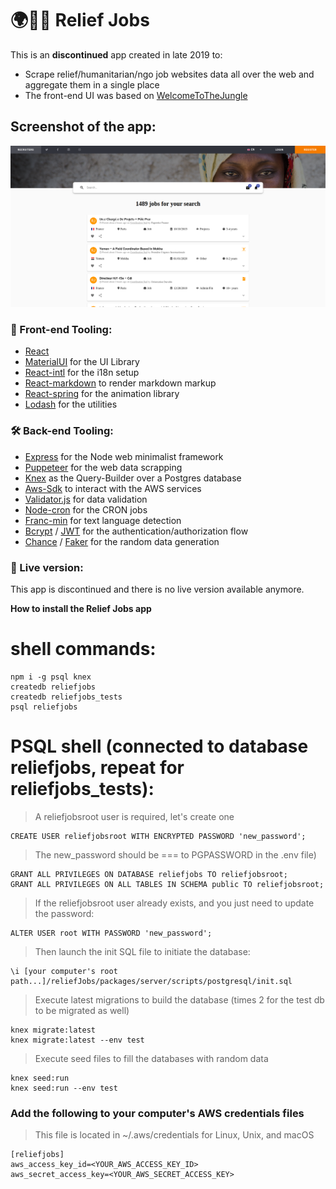 # 🌍👨‍🚒 Relief Jobs

This is an **discontinued** app created in late 2019 to:
- Scrape relief/humanitarian/ngo job websites data all over the web and aggregate them in a single place
- The front-end UI was based on [WelcomeToTheJungle](https://www.welcometothejungle.com/en/jobs)

## Screenshot of the app:
![Relief Jobs](https://raw.githubusercontent.com/MyElectricSheep/Relief-Jobs/master/reliefjobs-search.png)

### 🎨 Front-end Tooling:
- [React](https://reactjs.org/)
- [MaterialUI](https://mui.com/) for the UI Library
- [React-intl](https://www.npmjs.com/package/react-intl) for the i18n setup
- [React-markdown](https://www.npmjs.com/package/react-markdown) to render markdown markup
- [React-spring](https://react-spring.io/) for the animation library
- [Lodash](https://lodash.com/) for the utilities 
 
### 🛠 Back-end Tooling:
- [Express](https://expressjs.com/) for the Node web minimalist framework
- [Puppeteer](https://github.com/puppeteer/puppeteer) for the web data scrapping
- [Knex](http://knexjs.org/) as the Query-Builder over a Postgres database
- [Aws-Sdk](https://www.npmjs.com/package/aws-sdk) to interact with the AWS services
- [Validator.js](https://www.npmjs.com/package/validator) for data validation
- [Node-cron](https://www.npmjs.com/package/node-cron) for the CRON jobs
- [Franc-min](https://www.npmjs.com/package/franc-min) for text language detection
- [Bcrypt](https://www.npmjs.com/package/bcrypt) / [JWT](https://jwt.io/) for the authentication/authorization flow
- [Chance](https://www.npmjs.com/package/chance) / [Faker](https://www.npmjs.com/package/faker) for the random data generation

### 🚀 Live version:

This app is discontinued and there is no live version available anymore.

**How to install the Relief Jobs app**

# shell commands:

```
npm i -g psql knex
createdb reliefjobs
createdb reliefjobs_tests
psql reliefjobs
```

# PSQL shell (connected to database reliefjobs, repeat for reliefjobs_tests):

> A reliefjobsroot user is required, let's create one

```
CREATE USER reliefjobsroot WITH ENCRYPTED PASSWORD 'new_password';
```

> The new_password should be === to PGPASSWORD in the .env file)

```
GRANT ALL PRIVILEGES ON DATABASE reliefjobs TO reliefjobsroot;
GRANT ALL PRIVILEGES ON ALL TABLES IN SCHEMA public TO reliefjobsroot;
```

> If the reliefjobsroot user already exists, and you just need to update the password:

```
ALTER USER root WITH PASSWORD 'new_password';
```

> Then launch the init SQL file to initiate the database:

```
\i [your computer's root path...]/reliefJobs/packages/server/scripts/postgresql/init.sql
```

> Execute latest migrations to build the database (times 2 for the test db to be migrated as well)

```
knex migrate:latest
knex migrate:latest --env test
```

> Execute seed files to fill the databases with random data

```
knex seed:run
knex seed:run --env test
```

### Add the following to your computer's AWS credentials files

> This file is located in ~/.aws/credentials for Linux, Unix, and macOS

```
[reliefjobs]
aws_access_key_id=<YOUR_AWS_ACCESS_KEY_ID>
aws_secret_access_key=<YOUR_AWS_SECRET_ACCESS_KEY>
```

